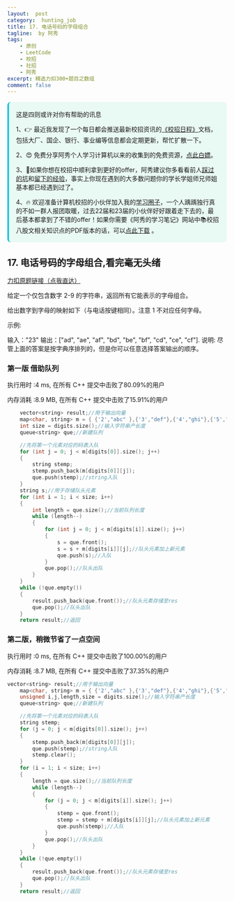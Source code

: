 ```yaml
---
layout:  post
category:  hunting_job
title: 17. 电话号码的字母组合
tagline:  by 阿秀
tags:
    - 原创
    - LeetCode
    - 校招
    - 社招
    - 阿秀
excerpt: 精选力扣300+题目之数组
comment: false
---
```




<div style="border-color: #24C6DC;
            background-color: #e9f9f3;         
            margin: 1rem 0;
        padding: .25rem 1rem;
        border-left-width: .3rem;
        border-left-style: solid;
        border-radius: .5rem;
        color: inherit;">
  <p>这是四则或许对你有帮助的讯息</p>
  <p>1、👉 最近我发现了一个每日都会推送最新校招资讯的<a style="text-decoration: underline" href="https://flowus.cn/ee50d5eb-3cd5-4f74-880e-95b215dd4ff2" target="_blank">《校招日程》</a>文档，包括大厂、国企、银行、事业编等信息都会定期更新，帮忙扩散一下。</p>  
  <p>2、😍
    免费分享阿秀个人学习计算机以来的收集到的免费资源，<a style="text-decoration: underline" href="/notes/07-resources/01-free/01-introduce.html" target="_blank">点此白嫖</a>。
  </p>
  <p>3、🚀如果你想在校招中顺利拿到更好的offer，阿秀建议你多看看前人<a style="text-decoration: underline" href="https://www.yuque.com/tuobaaxiu/httmmc/npg1k81zeq4wfpyz" target="_blank">踩过的坑</a>和<a style="text-decoration: underline"  target="_blank" href="https://www.yuque.com/tuobaaxiu/httmmc/gge9ppd0mbu2d3dp">留下的经验</a>，事实上你现在遇到的大多数问题你的学长学姐师兄师姐基本都已经遇到过了。
  </p>
  <p>4、🔥 欢迎准备计算机校招的小伙伴加入我的<a  style="text-decoration: underline" href="https://www.yuque.com/tuobaaxiu/httmmc/xg0otqvc17wfx4u9" target="_blank">学习圈子</a>，一个人踽踽独行真的不如一群人报团取暖，过去22届和23届的小伙伴好好跟着走下去的，最后基本都拿到了不错的offer！如果你需要《阿秀的学习笔记》网站中📚︎校招八股文相关知识点的PDF版本的话，可以<a style="text-decoration: underline" href="/notes/08-other/02-question.html#_5、如何下载阿秀的学习笔记内容pdf版本" target="_blank">点此下载</a> 。</p>   </div>




## 17. 电话号码的字母组合,看完毫无头绪

[力扣原题链接（点我直达）](https://leetcode-cn.com/problems/letter-combinations-of-a-phone-number/)

给定一个仅包含数字 2-9 的字符串，返回所有它能表示的字母组合。

给出数字到字母的映射如下（与电话按键相同）。注意 1 不对应任何字母。



示例:

输入："23"
输出：["ad", "ae", "af", "bd", "be", "bf", "cd", "ce", "cf"].
说明:
尽管上面的答案是按字典序排列的，但是你可以任意选择答案输出的顺序。



### 第一版 借助队列

执行用时 :4 ms, 在所有 C++ 提交中击败了80.09%的用户

内存消耗 :8.9 MB, 在所有 C++ 提交中击败了15.91%的用户

```c
	vector<string> result;//用于输出向量
	map<char, string> m = { {'2',"abc" },{'3',"def"},{'4',"ghi"},{'5',"jkl"},{'6',"mno"},{'7',"pqrs"},{'8',"tuv"},{'9',"wxyz"} };//映射map哈希表
	int size = digits.size();//输入字符串产长度
	queue<string> que;//新建队列

	//先将第一个元素对应的码表入队
	for (int j = 0; j < m[digits[0]].size(); j++)
	{
		string stemp;
		stemp.push_back(m[digits[0]][j]);
		que.push(stemp);//string入队
	}
	string s;//用于存储队头元素
	for (int i = 1; i < size; i++)
	{
		int length = que.size();//当前队列长度
		while (length--)
		{
			for (int j = 0; j < m[digits[i]].size(); j++)
			{
				s = que.front();
				s = s + m[digits[i]][j];//队头元素加上新元素
				que.push(s);//入队
			}
			que.pop();//队头出队
		}
	}
	while (!que.empty())
	{
		result.push_back(que.front());//队头元素存储至res
		que.pop();//队头出队
	}
	return result;//返回
```



### 第二版，稍微节省了一点空间



执行用时 :0 ms, 在所有 C++ 提交中击败了100.00%的用户

内存消耗 :8.7 MB, 在所有 C++ 提交中击败了37.35%的用户

```c++
vector<string> result;//用于输出向量
	map<char, string> m = { {'2',"abc" },{'3',"def"},{'4',"ghi"},{'5',"jkl"},{'6',"mno"},{'7',"pqrs"},{'8',"tuv"},{'9',"wxyz"} };//映射map哈希表
	unsigned i,j,length,size = digits.size();//输入字符串产长度
	queue<string> que;//新建队列

	//先将第一个元素对应的码表入队
	string stemp;
	for (j = 0; j < m[digits[0]].size(); j++)
	{		
		stemp.push_back(m[digits[0]][j]);
		que.push(stemp);//string入队
		stemp.clear();
	}
	for (i = 1; i < size; i++)
	{
		length = que.size();//当前队列长度
		while (length--)
		{
			for (j = 0; j < m[digits[i]].size(); j++)
			{
				stemp = que.front();
				stemp = stemp + m[digits[i]][j];//队头元素加上新元素
				que.push(stemp);//入队
			}
			que.pop();//队头出队
		}
	}
	while (!que.empty())
	{
		result.push_back(que.front());//队头元素存储至res
		que.pop();//队头出队
	}
	return result;//返回
```

<p id="比较版本号"></p>
